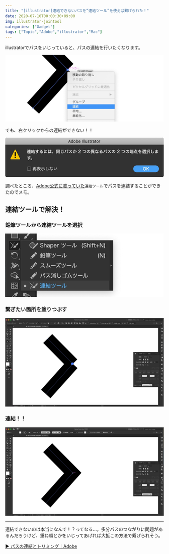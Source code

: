 ```yaml
---
title: "[illustrator]連結できないパスを“連結ツール”を使えば繋げられた！"
date: 2020-07-10T00:00:30+09:00
img: illustrator-jointool
categories: ["Gadget"]
tags: ["Topic","Adobe","illustrator","Mac"]
---
```


illustratorでパスをいじっていると、パスの連結を行いたくなります。

![](../../../images/illustrator-jointool-2.jpg)

でも、右クリックからの連結ができない！！

![](../../../images/illustrator-jointool-1.jpg)

調べたところ、[Adobe公式に載っていた](https://helpx.adobe.com/jp/illustrator/how-to/join-trim-paths-lines.html)`連結ツール`でパスを連結することができたのでメモ。

## 連結ツールで解決！

### 鉛筆ツールから連結ツールを選択

![](../../../images/illustrator-jointool-3.jpg)

### 繋ぎたい箇所を塗りつぶす

![](../../../images/illustrator-jointool-4.jpg)

### 連結！！

![](../../../images/illustrator-jointool-5.jpg)

***

連結できないのは本当になんで！？ってなる...。多分パスのつながりに問題があるんだろうけど、重ね順とかをいじってあげれば大抵この方法で繋げられそう。

[▶︎ パスの連結とトリミング｜Adobe](https://helpx.adobe.com/jp/illustrator/how-to/join-trim-paths-lines.html)